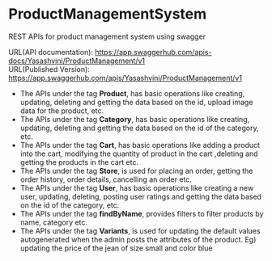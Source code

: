# ProductManagementSystem
REST APIs for product management system using swagger

  URL(API documentation): https://app.swaggerhub.com/apis-docs/Yasashvini/ProductManagement/v1  
  URL(Published Version): https://app.swaggerhub.com/apis/Yasashvini/ProductManagement/v1

- The APIs under the tag **Product**, has basic operations like creating, updating, deleting and getting the data based on the id, upload image data for the product, etc.
-	The APIs under the tag **Category**, has basic operations like creating, updating, deleting and getting the data based on the id of the category, etc.
-	The APIs under the tag **Cart**, has basic operations like adding a product into the cart, modifying the quantity of product in the cart ,deleting and getting the products in the cart etc.
-	The APIs under the tag **Store**, is used for placing an order, getting the order history, order details, cancelling an order etc.
-	The APIs under the tag **User**, has basic operations like creating a new user, updating, deleting, posting user ratings and getting the data based on the id of the category, etc.
-	The APIs under the tag **findByName**, provides filters to filter products by name, category etc. 
-	The APIs under the tag **Variants**, is used for updating the default values autogenerated when the admin posts the attributes of the product. Eg) updating the price of the jean of size small and color blue






